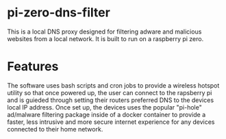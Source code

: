 # pi-zero-dns-filter
This is a local DNS proxy designed for filtering adware and malicious websites from a local network. It is built to run on a raspberry pi zero.

# Features
The software uses bash scripts and cron jobs to provide a wireless hotspot utility so that once powered up, the user can connect to the rapsberry pi and is guieded through setting their routers preferred DNS to the devices local IP address.
Once set up, the devices uses the popular "pi-hole" ad/malware filtering package inside of a docker container to provide a faster, less intrusive and more secure internet experience for any devices connected to their home network.
